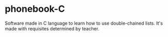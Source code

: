 # phonebook-C
Software made in C language to learn how to use double-chained lists.
It's made with requisites determined by teacher.
